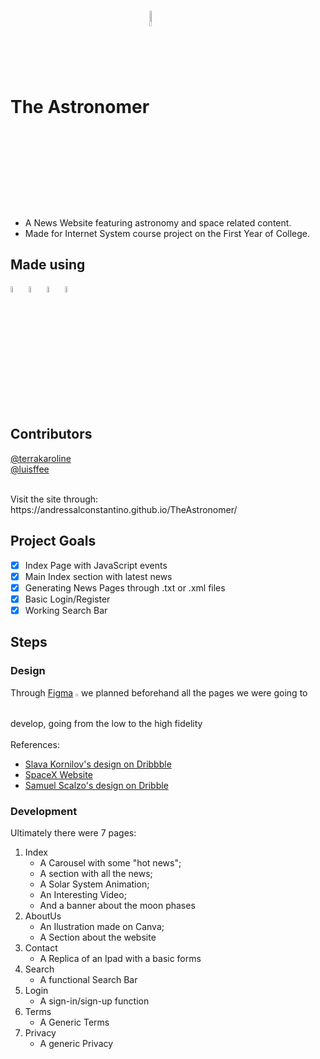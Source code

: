 # The Astronomer<img align="center" style="width:8%" src="https://luisffee.github.io/The-Astronomer/img/logo.png">
- A News Website featuring astronomy and space related content.<br>
- Made for Internet System course project on the First Year of College.<br>

## Made using
<p>
 <img style="width:5%" src="https://cdn.jsdelivr.net/gh/devicons/devicon/icons/css3/css3-original.svg">
 <img style="width:5%" src="https://cdn.jsdelivr.net/gh/devicons/devicon/icons/html5/html5-original.svg">
 <img style="width:5%" src="https://cdn.jsdelivr.net/gh/devicons/devicon/icons/javascript/javascript-original.svg">
 <img style="width:5%" src="https://cdn.jsdelivr.net/gh/devicons/devicon/icons/jquery/jquery-plain-wordmark.svg">
</p>

## Contributors
[@terrakaroline](https://github.com/terrakaroline)<br>
[@luisffee](https://github.com/luisffee)
 
<br>
Visit the site through: https://andressalconstantino.github.io/TheAstronomer/

## Project Goals
- [x] Index Page with JavaScript events
- [x] Main Index section with latest news
- [x] Generating News Pages through .txt or .xml files
- [x] Basic Login/Register 
- [x] Working Search Bar

## Steps
### Design

Through [Figma](https://figma.com) <img style="width:1%" src="https://cdn.worldvectorlogo.com/logos/figma-1.svg"> we planned beforehand all the pages we were going to develop, going from the low to the high fidelity<br><br>References:
- [Slava Kornilov's design on Dribbble](https://dribbble.com/shots/6727274-News?utm_source=Clipboard_Shot&utm_campaign=slavakornilov&utm_content=News&utm_medium=Social_Share&utm_source=Clipboard_Shot&utm_campaign=slavakornilov&utm_content=News&utm_medium=Social_Share)
- [SpaceX Website](https://www.spacex.com/)
- [Samuel Scalzo's design on Dribble](https://dribbble.com/shots/3689813-Underwater-landing-page/attachments/826149)

### Development

Ultimately there were 7 pages:

1. Index
   - A Carousel with some "hot news"; 
   - A section with all the news; 
   - A Solar System Animation; 
   - An Interesting Video; 
   - And a banner about the moon phases
2. AboutUs
   - An Ilustration made on Canva;
   - A Section about the website
3. Contact 
   - A Replica of an Ipad with a basic forms
4. Search 
   - A functional Search Bar
5. Login 
   - A sign-in/sign-up function
6. Terms 
   - A Generic Terms
7. Privacy 
   - A generic Privacy

